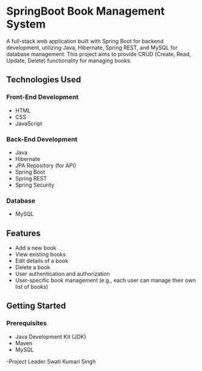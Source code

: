 # SpringBoot Book Management System

A full-stack web application built with Spring Boot for backend development, utilizing Java, Hibernate, Spring REST, and MySQL for database management. This project aims to provide CRUD (Create, Read, Update, Delete) functionality for managing books.

## Technologies Used

### Front-End Development
- HTML
- CSS
- JavaScript

### Back-End Development
- Java
- Hibernate
- JPA Repository (for API)
- Spring Boot
- Spring REST
- Spring Security

### Database
- MySQL

## Features

- Add a new book
- View existing books
- Edit details of a book
- Delete a book
- User authentication and authorization
- User-specific book management (e.g., each user can manage their own list of books)

## Getting Started

### Prerequisites

- Java Development Kit (JDK)
- Maven
- MySQL

-Project Leader
Swati Kumari Singh

